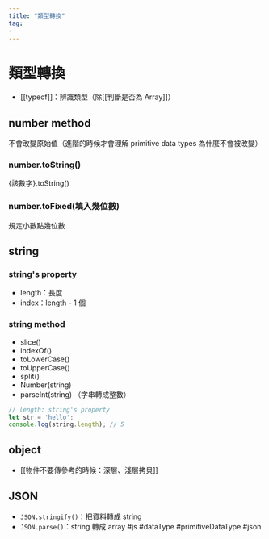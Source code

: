 ```yaml
---
title: "類型轉換"
tag: 
- 
---
```

# 類型轉換
- [[typeof]]：辨識類型（除[[判斷是否為 Array]]）
## number method
不會改變原始值（進階的時候才會理解 primitive data types 為什麼不會被改變）
### number.toString()
{該數字}.toString()
### number.toFixed(填入幾位數)
規定小數點幾位數

## string
### string's property
- length：長度
- index：length - 1 個
### string method
- slice()
- indexOf()
- toLowerCase()
- toUpperCase()
- split()
- Number(string)
- parseInt(string) （字串轉成整數）


```js
// length: string's property
let str = 'hello';
console.log(string.length); // 5


```

## object

- [[物件不要傳參考的時候：深層、淺層拷貝]]
## JSON
- `JSON.stringify()`：把資料轉成 string
- `JSON.parse()`：string 轉成 array
#js #dataType #primitiveDataType #json 

